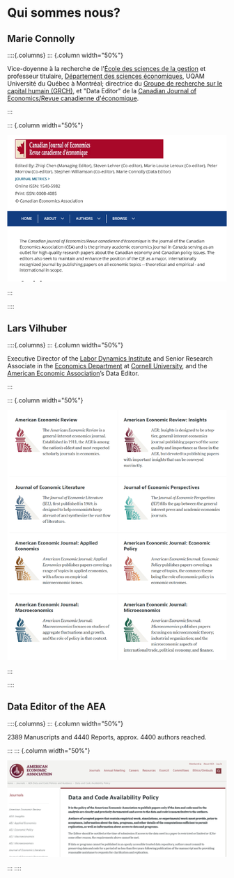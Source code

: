 # Qui sommes nous?

## Marie Connolly


::::{.columns}
::: {.column width="50%"}

Vice-doyenne à la recherche de l'[École des sciences de la gestion](https://esg.uqam.ca/) et professeur titulaire, [Département des sciences économiques](https://economie.esg.uqam.ca/), UQAM
Université du Québec à Montréal;  directrice du [Groupe de recherche sur le capital humain (GRCH)](https://grch.esg.uqam.ca/), et "Data Editor" de la [Canadian Journal of Economics/Revue canadienne d'économique](https://www.economics.ca/cje-journal-content).

:::

::: {.column width="50%"}

![Journals](images/cje-landingpage.png)

:::

::::

## Lars Vilhuber

::::{.columns}
::: {.column width="50%"}

Executive Director of the [Labor Dynamics Institute](http://www.ilr.cornell.edu/ldi) and Senior Research Associate in the [Economics Department](http://economics.cornell.edu/) at [Cornell University](http://www.cornell.edu/), and the [American Economic Association](https://www.aeaweb.org/)’s Data Editor.

:::

::: {.column width="50%"}

![Journals](images/aea-journals.png)

:::

::::

## Data Editor of the AEA

::::{.columns}
::: {.column width="50%"}

2389 Manuscripts and 4440 Reports, approx. 4400 authors reached.

:::
::: {.column width="50%"}

![DCAP](images/aea-dcap-top.png)

:::
::::
